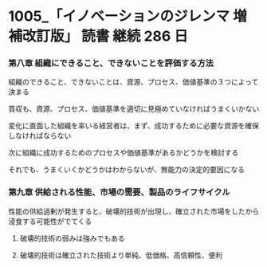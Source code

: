 # 1005\_「イノベーションのジレンマ 増補改訂版」 読書 継続 286 日

### 第八章 組織にできること、できないことを評価する方法

組織のできること、できないことは、資源、プロセス、価値基準の３つによって決まる

買収も、資源、プロセス、価値基準を適切に見極めていなければうまくいかない

変化に直面した組織を率いる経営者は、まず、成功するために必要な資源を確保しなければならない

次に組織に成功するためのプロセスや価値基準があるかどうかを検討する

それでも、うまくいくかどうかはわからないが、無能力の決定的要因になる

### 第九章 供給される性能、市場の需要、製品のライフサイクル

性能の供給過剰が発生すると、破壊的技術が出現し、確立された市場をしたから浸食する可能性がでてくる

1. 破壊的技術の弱みは強みでもある

2. 破壊的技術は確立された技術より単純、低価格、高信頼性、便利
